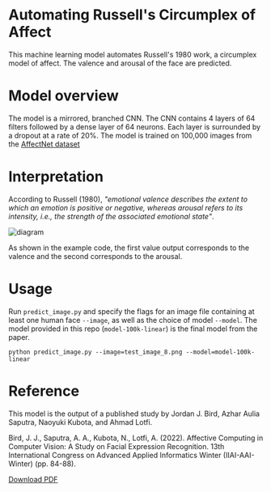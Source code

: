 # Automating Russell's Circumplex of Affect

This machine learning model automates Russell's 1980 work, a circumplex model of affect. The valence and arousal of the face are predicted. 

# Model overview

The model is a mirrored, branched CNN. The CNN contains 4 layers of 64 filters followed by a dense layer of 64 neurons. Each layer is surrounded by a dropout at a rate of 20%. The model is trained on 100,000 images from the [AffectNet dataset](http://mohammadmahoor.com/affectnet/)

# Interpretation

According to Russell (1980), _"emotional valence describes the extent to which an emotion is positive or negative, whereas arousal refers to its intensity, i.e., the strength of the associated emotional state"_. 

![diagram](https://i.imgur.com/L8XLsuW.png)

As shown in the example code, the first value output corresponds to the valence and the second corresponds to the arousal. 

# Usage

Run `predict_image.py` and specify the flags for an image file containing at least one human face `--image`, as well as the choice of model `--model`. The model provided in this repo (`model-100k-linear`) is the final model from the paper.

`python predict_image.py --image=test_image_8.png --model=model-100k-linear`

# Reference

This model is the output of a published study by Jordan J. Bird, Azhar Aulia Saputra, Naoyuki Kubota, and Ahmad Lotfi. 

Bird, J. J., Saputra, A. A., Kubota, N., Lotfi, A. (2022). Affective Computing in Computer Vision: A Study on Facial Expression Recognition. 13th International Congress on Advanced Applied Informatics Winter (IIAI-AAI-Winter) (pp. 84-88).

[Download PDF](http://jordanjamesbird.com/publications/Affective-Computing-in-Computer-Vision-A-Study-on-Facial-Expression-Recognition.pdf)
